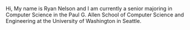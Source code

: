 Hi, My name is Ryan Nelson and I am currently a senior majoring in Computer Science in the Paul G. Allen School of Computer Science and Engineering at the University of Washington in Seattle.
